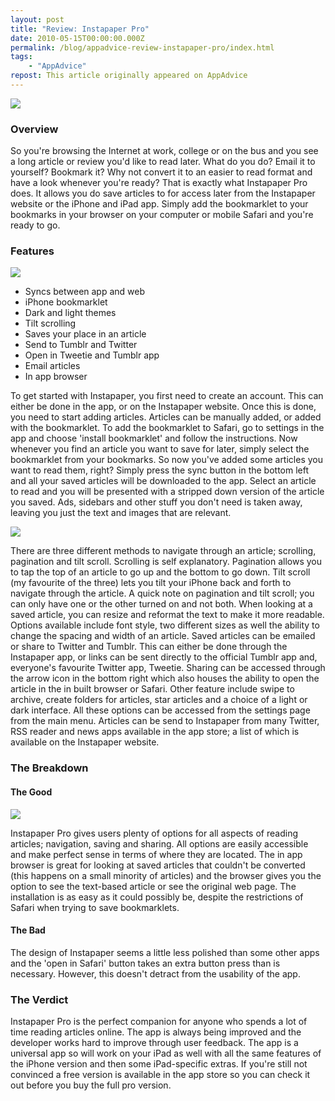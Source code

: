 ```yaml
---
layout: post
title: "Review: Instapaper Pro"
date: 2010-05-15T00:00:00.000Z
permalink: /blog/appadvice-review-instapaper-pro/index.html
tags:
    - "AppAdvice"
repost: This article originally appeared on AppAdvice
---
```


![](https://cdn.rknight.me/site/appadvice/bc7e2a12b5.jpg)

### Overview

So you're browsing the Internet at work, college or on the bus and you see a long article or review you'd like to read later. What do you do? Email it to yourself? Bookmark it? Why not convert it to an easier to read format and have a look whenever you're ready? That is exactly what Instapaper Pro does. It allows you do save articles to for access later from the Instapaper website or the iPhone and iPad app. Simply add the bookmarklet to your bookmarks in your browser on your computer or mobile Safari and you're ready to go.

### Features

![](https://cdn.rknight.me/site/appadvice/a51da93125.jpg) 

- Syncs between app and web 
- iPhone bookmarklet 
- Dark and light themes 
- Tilt scrolling 
- Saves your place in an article 
- Send to Tumblr and Twitter 
- Open in Tweetie and Tumblr app 
- Email articles 
- In app browser 


To get started with Instapaper, you first need to create an account. This can either be done in the app, or on the Instapaper website. Once this is done, you need to start adding articles. Articles can be manually added, or added with the bookmarklet. To add the bookmarklet to Safari, go to settings in the app and choose 'install bookmarklet' and follow the instructions. Now whenever you find an article you want to save for later, simply select the bookmarklet from your bookmarks. So now you've added some articles you want to read them, right? Simply press the sync button in the bottom left and all your saved articles will be downloaded to the app. Select an article to read and you will be presented with a stripped down version of the article you saved. Ads, sidebars and other stuff you don't need is taken away, leaving you just the text and images that are relevant. 

![](https://cdn.rknight.me/site/appadvice/b75da18cf2.jpg) 

There are three different methods to navigate through an article; scrolling, pagination and tilt scroll. Scrolling is self explanatory. Pagination allows you to tap the top of an article to go up and the bottom to go down. Tilt scroll (my favourite of the three) lets you tilt your iPhone back and forth to navigate through the article. A quick note on pagination and tilt scroll; you can only have one or the other turned on and not both. When looking at a saved article, you can resize and reformat the text to make it more readable. Options available include font style, two different sizes as well the ability to change the spacing and width of an article. Saved articles can be emailed or share to Twitter and Tumblr. This can either be done through the Instapaper app, or links can be sent directly to the official Tumblr app and, everyone's favourite Twitter app, Tweetie. Sharing can be accessed through the arrow icon in the bottom right which also houses the ability to open the article in the in built browser or Safari. Other feature include swipe to archive, create folders for articles, star articles and a choice of a light or dark interface. All these options can be accessed from the settings page from the main menu. Articles can be send to Instapaper from many Twitter, RSS reader and news apps available in the app store; a list of which is available on the Instapaper website.

### The Breakdown

#### The Good

![](https://cdn.rknight.me/site/appadvice/d9958c50c0.jpg)

Instapaper Pro gives users plenty of options for all aspects of reading articles; navigation, saving and sharing. All options are easily accessible and make perfect sense in terms of where they are located. The in app browser is great for looking at saved articles that couldn't be converted (this happens on a small minority of articles) and the browser gives you the option to see the text-based article or see the original web page. The installation is as easy as it could possibly be, despite the restrictions of Safari when trying to save bookmarklets.

#### The Bad

The design of Instapaper seems a little less polished than some other apps and the 'open in Safari' button takes an extra button press than is necessary. However, this doesn't detract from the usability of the app.

### The Verdict

Instapaper Pro is the perfect companion for anyone who spends a lot of time reading articles online. The app is always being improved and the developer works hard to improve through user feedback. The app is a universal app so will work on your iPad as well with all the same features of the iPhone version and then some iPad-specific extras. If you're still not convinced a free version is available in the app store so you can check it out before you buy the full pro version.

